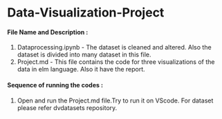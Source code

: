 # Data-Visualization-Project
#### File Name and Description :
1. Dataprocessing.ipynb - The dataset is cleaned and altered. Also the dataset is divided into many dataset in this file.
2. Project.md - This file contains the code for three visualizations of the data in elm language. Also it have the report.

#### Sequence of running the codes :

1. Open and run the Project.md file.Try to run it on VScode. For dataset please refer dvdatasets repository.
